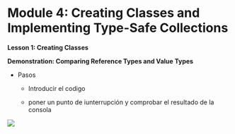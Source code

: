 # Module 4: Creating Classes and Implementing Type-Safe Collections

**Lesson 1: Creating Classes**

**Demonstration: Comparing Reference Types and Value Types**

- Pasos
  - Introducir el codigo
  
  - poner un punto de iunterrupción y comprobar el resultado de la consola
  
    

![](C:\Users\mq288\Downloads\Mod4-Demo-Lesson1.jpg)